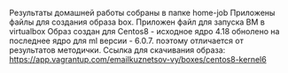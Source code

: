 Результаты домашней работы собраны в папке home-job
Приложены файлы для создания образа box.
Приложен файл для запуска ВМ в virtualbox
Образ создан для Centos8 - исходное ядро 4.18 обнолено на последнее ядро для ml версии - 6.0.7.
поэтому отличается от результатов методички.
Ссылка для скачивания образа:
https://app.vagrantup.com/emailkuznetsov-vy/boxes/centos8-kernel6
